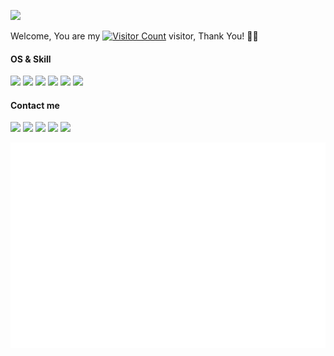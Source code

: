 <!-- 打字特效：https://readme-typing-svg.herokuapp.com/demo/ -->
<!-- Emoji表情：https://emojixd.com/ -->
<!-- icon：https://simpleicons.org/、https://shields.io/ -->
<!-- Github Readme Activity Graph：https://ashutosh00710.github.io/github-readme-activity-graph/ -->
<!-- 贪吃蛇：https://platane.github.io/snk/ -->
<!-- Visitor Badge：https://visitor-badge.glitch.me/ -->

![](https://readme-typing-svg.herokuapp.com?font=Roboto&size=25&pause=1000&color=000000&vCenter=true&width=435&lines=Hello+friends+%F0%9F%96%90%EF%B8%8F)

<!-- 首页访客统计：https://profile-counter.glitch.me/username/count.svg -->
Welcome, You are my [![Visitor Count](https://profile-counter.glitch.me/KPI0/count.svg)](https://kpi0.github.io/) visitor, Thank You! 🎉🎉<br>

#### OS & Skill
[![](https://img.shields.io/badge/-Windows-FFFFFF?style=for-the-badge&logo=Windows&logoColor=000000)](https://www.microsoft.com/)
[![](https://img.shields.io/badge/-Android-FFFFFF?style=for-the-badge&logo=Android&logoColor=000000)](https://www.android.com/)
[![](https://img.shields.io/badge/-Ubuntu-FFFFFF?style=for-the-badge&logo=Ubuntu&logoColor=000000)](https://ubuntu.com/)
[![](https://img.shields.io/badge/-Altium%20Designer-FFFFFF?style=for-the-badge&logo=Altium%20Designer&logoColor=000000)](https://www.altium.com/)
[![](https://img.shields.io/badge/-STM32-FFFFFF?style=for-the-badge&logo=STMicroelectronics&logoColor=000000)](https://www.st.com/)
![](https://img.shields.io/badge/-C-FFFFFF?style=for-the-badge&logo=C&logoColor=000000)


#### Contact me
[![](https://img.shields.io/badge/-Gmail-FFFFFF?style=for-the-badge&logo=Gmail&logoColor=000000)](mailto:kkb6969a@gmail.com)
[![](https://img.shields.io/badge/-Facebook-FFFFFF?style=for-the-badge&logo=Facebook&logoColor=000000)](https://www.facebook.com/hushuode/)
[![](https://img.shields.io/badge/-Twitter-FFFFFF?style=for-the-badge&logo=Twitter&logoColor=000000)](https://twitter.com/hushuode)
[![](https://img.shields.io/badge/-WeChat-FFFFFF?style=for-the-badge&logo=WeChat&logoColor=000000)](https://github.com/KPI0/KPI0.github.io/blob/master/images/WeChat.png)
[![](https://img.shields.io/badge/-QQ-FFFFFF?style=for-the-badge&logo=Tencent%20QQ&logoColor=000000)](https://github.com/KPI0/KPI0.github.io/blob/master/images/QQ.jpg)


<!-- GitHub数据统计：https://metrics.lecoq.io/ -->
![Metrics](/github-metrics.svg)
